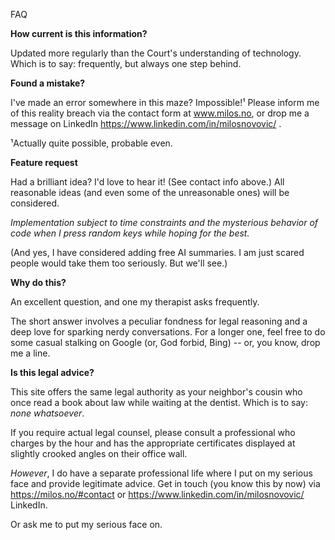 FAQ



**How current is this information?**

Updated more regularly than the Court's understanding of technology. Which is to say: frequently, but always one step behind.

**Found a mistake?**

I've made an error somewhere in this maze? Impossible!¹ Please inform me of this reality breach via the contact form at www.milos.no, or drop me a message on LinkedIn  https://www.linkedin.com/in/milosnovovic/ .

¹Actually quite possible, probable even.

**Feature request**

Had a brilliant idea? I'd love to hear it! (See contact info above.) All reasonable ideas (and even some of the unreasonable ones) will be considered.

*Implementation subject to time constraints and the mysterious behavior of code when I press random keys while hoping for the best.*

(And yes, I have considered adding free AI summaries. I am just scared people would take them too seriously. But we'll see.)

**Why do this?**

An excellent question, and one my therapist asks frequently. 

The short answer involves a peculiar fondness for legal reasoning and a deep love for sparking nerdy conversations. For a longer one, feel free to do some casual stalking on Google (or, God forbid, Bing) -- or, you know, drop me a line.

**Is this legal advice?**

This site offers the same legal authority as your neighbor's cousin who once read a book about law while waiting at the dentist. Which is to say: *none whatsoever*.

If you require actual legal counsel, please consult a professional who charges by the hour and has the appropriate certificates displayed at slightly crooked angles on their office wall. 

_However_, I do have a separate professional life where I put on my serious face and provide legitimate advice. Get in touch (you know this by now) via https://milos.no/#contact or https://www.linkedin.com/in/milosnovovic/ LinkedIn.

Or ask me to put my serious face on.